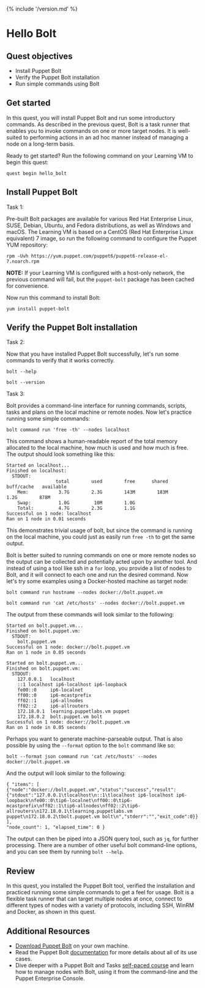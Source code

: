 {% include '/version.md' %}

# Hello Bolt

## Quest objectives

- Install Puppet Bolt
- Verify the Puppet Bolt installation
- Run simple commands using Bolt

## Get started

In this quest, you will install Puppet Bolt and run some introductory commands.
As described in the previous quest, Bolt is a task runner that enables you
to invoke commands on one or more target nodes. It is well-suited to
performing actions in an ad hoc manner instead of managing a node on a
long-term basis.

Ready to get started? Run the following command on your Learning VM to begin
this quest:

    quest begin hello_bolt

## Install Puppet Bolt

<div class = "lvm-task-number"><p>Task 1:</p></div>

Pre-built Bolt packages are available for various Red Hat Enterprise Linux,
SUSE, Debian, Ubuntu, and Fedora distributions, as well as Windows and macOS.
The Learning VM is based on a CentOS (Red Hat Enterprise Linux equivalent)
7 image, so run the following command to configure the Puppet YUM repository:

    rpm -Uvh https://yum.puppet.com/puppet6/puppet6-release-el-7.noarch.rpm

**NOTE:** If your Learning VM is configured with a host-only network, the
previous command will fail, but the `puppet-bolt` package has been cached for
convenience.

Now run this command to install Bolt:

    yum install puppet-bolt

## Verify the Puppet Bolt installation

<div class = "lvm-task-number"><p>Task 2:</p></div>

Now that you have installed Puppet Bolt successfully, let's run some commands
to verify that it works correctly.

    bolt --help

    bolt --version

<div class = "lvm-task-number"><p>Task 3:</p></div>

Bolt provides a command-line interface for running commands, scripts, tasks
and plans on the local machine or remote nodes. Now let's practice running some
simple commands:

    bolt command run 'free -th' --nodes localhost

This command shows a human-readable report of the total memory allocated to
the local machine, how much is used and how much is free. The output should
look something like this:

```
Started on localhost...
Finished on localhost:
  STDOUT:
                  total        used        free      shared  buff/cache   available
    Mem:           3.7G        2.3G        143M        183M        1.2G        878M
    Swap:          1.0G         10M        1.0G
    Total:         4.7G        2.3G        1.1G
Successful on 1 node: localhost
Ran on 1 node in 0.01 seconds
```

This demonstrates trivial usage of bolt, but since the command is running on
the local machine, you could just as easily run `free -th` to get the same
output.

Bolt is better suited to running commands on one or more remote nodes so the
output can be collected and potentially acted upon by another tool. And instead
of using a tool like ssh in a `for` loop, you provide a list of nodes to Bolt,
and it will connect to each one and run the desired command. Now let's
try some examples using a Docker-hosted machine as target node:

    bolt command run hostname --nodes docker://bolt.puppet.vm

    bolt command run 'cat /etc/hosts' --nodes docker://bolt.puppet.vm

The output from these commands will look similar to the following:

```
Started on bolt.puppet.vm...
Finished on bolt.puppet.vm:
  STDOUT:
    bolt.puppet.vm
Successful on 1 node: docker://bolt.puppet.vm
Ran on 1 node in 0.05 seconds
```

```
Started on bolt.puppet.vm...
Finished on bolt.puppet.vm:
  STDOUT:
    127.0.0.1   localhost
    ::1 localhost ip6-localhost ip6-loopback
    fe00::0     ip6-localnet
    ff00::0     ip6-mcastprefix
    ff02::1     ip6-allnodes
    ff02::2     ip6-allrouters
    172.18.0.1  learning.puppetlabs.vm puppet
    172.18.0.2  bolt.puppet.vm bolt
Successful on 1 node: docker://bolt.puppet.vm
Ran on 1 node in 0.05 seconds
```

Perhaps you want to generate machine-parseable output. That is also possible
by using the `--format` option to the `bolt` command like so:

    bolt --format json command run 'cat /etc/hosts' --nodes docker://bolt.puppet.vm

And the output will look similar to the following:

```
{ "items": [
{"node":"docker://bolt.puppet.vm","status":"success","result":{"stdout":"127.0.0.1\tlocalhost\n::1\tlocalhost ip6-localhost ip6-loopback\nfe00::0\tip6-localnet\nff00::0\tip6-mcastprefix\nff02::1\tip6-allnodes\nff02::2\tip6-allrouters\n172.18.0.1\tlearning.puppetlabs.vm puppet\n172.18.0.2\tbolt.puppet.vm bolt\n","stderr":"","exit_code":0}}
],
"node_count": 1, "elapsed_time": 0 }
```

The output can then be piped into a JSON query tool, such as `jq`, for
further processing. There are a number of other useful bolt command-line
options, and you can see them by running `bolt --help`.

## Review

In this quest, you installed the Puppet Bolt tool, verified the installation
and practiced running some simple commands to get a feel for usage. Bolt is
a flexible task runner that can target multiple nodes at once, connect to
different types of nodes with a variety of protocols, including SSH, WinRM
and Docker, as shown in this quest.

## Additional Resources

* [Download Puppet Bolt](https://puppet.com/docs/bolt/latest/bolt_installing.html) on your own machine.
* Read the Puppet Bolt [documentation](https://puppet.com/docs/bolt/latest/bolt.html) for more details about all of its use cases.
* Dive deeper with a Puppet Bolt and Tasks [self-paced course](https://learn.puppet.com/course/puppet-orchestration-bolt-and-tasks) and learn how to manage nodes with Bolt, using it from the command-line and the Puppet Enterprise Console.
